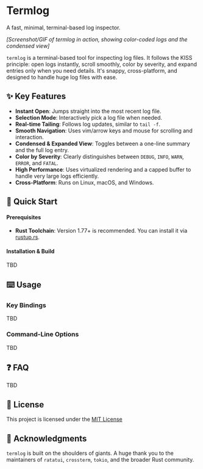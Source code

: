 # Termlog

A fast, minimal, terminal-based log inspector.

_[Screenshot/GIF of termlog in action, showing color-coded logs and the condensed view]_

`termlog` is a terminal-based tool for inspecting log files. It follows the KISS principle: open logs instantly, scroll smoothly, color by severity, and expand entries only when you need details. It's snappy, cross-platform, and designed to handle huge log files with ease.

## ✨ Key Features

- **Instant Open**: Jumps straight into the most recent log file.
- **Selection Mode**: Interactively pick a log file when needed.
- **Real-time Tailing**: Follows log updates, similar to `tail -f`.
- **Smooth Navigation**: Uses vim/arrow keys and mouse for scrolling and interaction.
- **Condensed & Expanded View**: Toggles between a one-line summary and the full log entry.
- **Color by Severity**: Clearly distinguishes between `DEBUG`, `INFO`, `WARN`, `ERROR`, and `FATAL`.
- **High Performance**: Uses virtualized rendering and a capped buffer to handle very large logs efficiently.
- **Cross-Platform**: Runs on Linux, macOS, and Windows.

## 🚀 Quick Start

#### Prerequisites

- **Rust Toolchain**: Version 1.77+ is recommended. You can install it via [rustup.rs](https://rustup.rs).

#### Installation & Build

TBD

## ⌨️ Usage

### Key Bindings

TBD

### Command-Line Options

TBD

## ❓ FAQ

TBD

## 📜 License

This project is licensed under the [MIT License](LICENSE-MIT)

## 🙏 Acknowledgments

`termlog` is built on the shoulders of giants. A huge thank you to the maintainers of `ratatui`, `crossterm`, `tokio`, and the broader Rust community.
